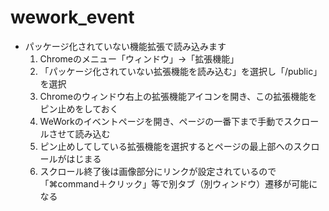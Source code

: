 # wework_event

- パッケージ化されていない機能拡張で読み込みます
  1. Chromeのメニュー「ウィンドウ」→「拡張機能」
  2. 「パッケージ化されていない拡張機能を読み込む」を選択し「/public」を選択
  3. Chromeのウィンドウ右上の拡張機能アイコンを開き、この拡張機能をピン止めをしておく
  4. WeWorkのイベントページを開き、ページの一番下まで手動でスクロールさせて読み込む
  5. ピン止めしてしている拡張機能を選択するとページの最上部へのスクロールがはじまる
  6. スクロール終了後は画像部分にリンクが設定されているので「⌘command＋クリック」等で別タブ（別ウィンドウ）遷移が可能になる
